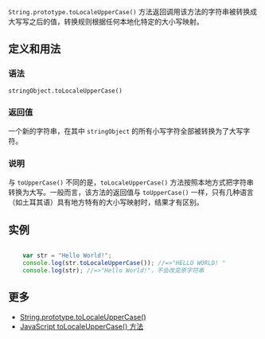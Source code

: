 `String.prototype.toLocaleUpperCase()` 方法返回调用该方法的字符串被转换成大写写之后的值，转换规则根据任何本地化特定的大小写映射。

## 定义和用法

### 语法

`stringObject.toLocaleUpperCase()`

### 返回值

一个新的字符串，在其中 `stringObject` 的所有小写字符全部被转换为了大写字符。

### 说明

与 `toUpperCase()` 不同的是，`toLocaleUpperCase()` 方法按照本地方式把字符串转换为大写。一般而言，该方法的返回值与 `toUpperCase()` 一样，只有几种语言（如土耳其语）具有地方特有的大小写映射时，结果才有区别。

## 实例

```javascript

    var str = "Hello World!";
    console.log(str.toLocaleUpperCase()); //=>"HELLO WORLD! "
    console.log(str); //=>"Hello World!"，不会改变原字符串    

```

## 更多

*   [String.prototype.toLocaleUpperCase()](https://developer.mozilla.org/zh-CN/docs/Web/JavaScript/Reference/Global_Objects/String/toLocaleUpperCase)
*   [JavaScript toLocaleUpperCase() 方法](http://www.w3school.com.cn/jsref/jsref_toLocaleUpperCase.asp)